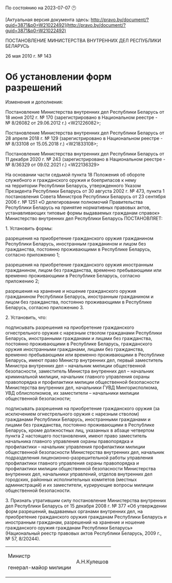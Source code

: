 По состоянию на 2023-07-07 &#x1F550;

[Актуальная версия документа здесь: http://pravo.by/document/?guid=3871&p0=W21022492](http://pravo.by/document/?guid=3871&p0=W21022492)

<p>ПОСТАНОВЛЕНИЕ МИНИСТЕРСТВА ВНУТРЕННИХ ДЕЛ РЕСПУБЛИКИ БЕЛАРУСЬ</p>
<p>26 мая 2010 г. № 143</p>
<h1>Об установлении форм разрешений</h1>
<p>Изменения и дополнения:</p>
<p>Постановление Министерства внутренних дел Республики Беларусь от 18 июня 2012 г. № 170 (зарегистрировано в Национальном реестре - № 8/26082 от 29.06.2012 г.) &lt;W21226082&gt;;</p>
<p>Постановление Министерства внутренних дел Республики Беларусь от 28 апреля 2018 г. № 129 (зарегистрировано в Национальном реестре - № 8/33108 от 15.05.2018 г.) &lt;W21833108&gt;;</p>
<p>Постановление Министерства внутренних дел Республики Беларусь от 11 декабря 2020 г. № 243 (зарегистрировано в Национальном реестре - № 8/36329 от 09.02.2021 г.) &lt;W22136329&gt;</p>
<p></p>
<p>На основании части седьмой пункта 18 Положения об обороте служебного и гражданского оружия и боеприпасов к нему на территории Республики Беларусь, утвержденного Указом Президента Республики Беларусь от 30 августа 2002 г. № 473, пункта 1 постановления Совета Министров Республики Беларусь от 23 сентября 2006 г. № 1251 «О делегировании полномочий Правительства Республики Беларусь на принятие нормативных правовых актов, устанавливающих типовые формы выдаваемых гражданам справок» Министерство внутренних дел Республики Беларусь ПОСТАНОВЛЯЕТ:</p>
<p>1. Установить формы:</p>
<p>разрешения на приобретение гражданского оружия гражданином Республики Беларусь, иностранным гражданином и лицом без гражданства, постоянно проживающими в Республике Беларусь, согласно приложению 1;</p>
<p>разрешения на приобретение гражданского оружия иностранным гражданином, лицом без гражданства, временно пребывающими или временно проживающими в Республике Беларусь, согласно приложению 2;</p>
<p>разрешения на хранение и ношение гражданского оружия гражданином Республики Беларусь, иностранным гражданином и лицом без гражданства, постоянно проживающими в Республике Беларусь, согласно приложению 3.</p>
<p>2. Установить, что:</p>
<p>подписывать разрешения на приобретение гражданского огнестрельного оружия с нарезным стволом гражданами Республики Беларусь, иностранными гражданами и лицами без гражданства, постоянно проживающими в Республике Беларусь, гражданского оружия иностранными гражданами, лицами без гражданства, временно пребывающими или временно проживающими в Республике Беларусь, имеют право Министр внутренних дел, первый заместитель Министра внутренних дел – начальник милиции общественной безопасности, заместитель Министра внутренних дел – начальник криминальной милиции, начальник главного управления охраны правопорядка и профилактики милиции общественной безопасности Министерства внутренних дел, начальники ГУВД Мингорисполкома, УВД облисполкомов, их заместители – начальники милиции общественной безопасности;</p>
<p>подписывать разрешения на приобретение гражданского оружия (за исключением огнестрельного оружия с нарезным стволом) гражданами Республики Беларусь, иностранными гражданами и лицами без гражданства, постоянно проживающими в Республике Беларусь, кроме должностных лиц, указанных в абзаце четвертом пункта 2 настоящего постановления, имеют право заместитель начальника главного управления охраны правопорядка и профилактики – начальник управления профилактики милиции общественной безопасности Министерства внутренних дел, начальник подразделения лицензионно-разрешительной работы управления профилактики главного управления охраны правопорядка и профилактики милиции общественной безопасности Министерства внутренних дел, начальники управлений, отделов внутренних дел городских, районных исполнительных комитетов (местных администраций) и их заместители, курирующие вопросы милиции общественной безопасности.</p>
<p>3. Признать утратившим силу постановление Министерства внутренних дел Республики Беларусь от 15 декабря 2008 г. № 377 «Об утверждении форм разрешений, выдаваемых органами внутренних дел, на приобретение гражданского оружия гражданам Республики Беларусь и иностранным гражданам, разрешений на хранение и ношение гражданского оружия гражданам Республики Беларусь» (Национальный реестр правовых актов Республики Беларусь, 2009 г., № 57, 8/20244).</p>
<p></p>
<table><tr>
<td>
<p>Министр</p>
<p>генерал-майор милиции</p>
</td>
<td><p>А.Н.Кулешов</p></td>
</tr></table>
<p></p>